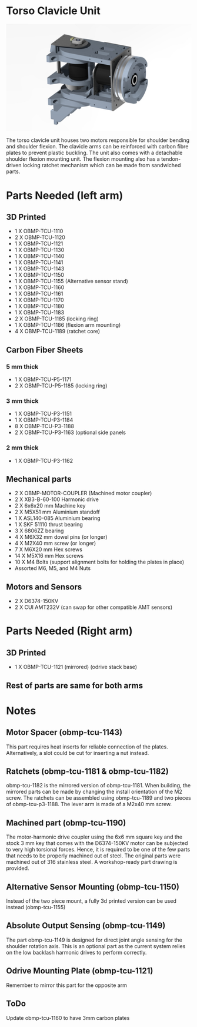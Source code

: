 # Torso Clavicle Unit

<img src="https://raw.githubusercontent.com/newdexterity/Open-Biomanual-Manipulation-System/master/images/readme/obmp-tcu-1100.jpg" width="800">

The torso clavicle unit houses two motors responsible for shoulder bending and shoulder flexion. The clavicle arms can be reinforced with carbon fibre plates to prevent plastic buckling.
The unit also comes with a detachable shoulder flexion mounting unit. The flexion mounting also has a tendon-driven locking ratchet mechanism which can be made from sandwiched parts.

# Parts Needed (left arm)
## 3D Printed

* 1 X OBMP-TCU-1110
* 2 X OBMP-TCU-1120
* 1 X OBMP-TCU-1121
* 1 X OBMP-TCU-1130
* 1 X OBMP-TCU-1140
* 1 X OBMP-TCU-1141
* 1 X OBMP-TCU-1143
* 1 X OBMP-TCU-1150
* 1 X OBMP-TCU-1155 (Alternative sensor stand)
* 1 X OBMP-TCU-1160
* 1 X OBMP-TCU-1161
* 1 X OBMP-TCU-1170
* 1 X OBMP-TCU-1180
* 1 X OBMP-TCU-1183
* 2 X OBMP-TCU-1185 (locking ring)
* 1 X OBMP-TCU-1186 (flexion arm mounting)
* 4 X OBMP-TCU-1189 (ratchet core)

## Carbon Fiber Sheets
### 5 mm thick

* 1 X OBMP-TCU-P5-1171
* 2 X OBMP-TCU-P5-1185 (locking ring)

### 3 mm thick

* 1 X OBMP-TCU-P3-1151
* 1 X OBMP-TCU-P3-1184
* 8 X OBMP-TCU-P3-1188
* 2 X OBMP-TCU-P3-1163 (optional side panels

### 2 mm thick

* 1 X OBMP-TCU-P3-1162

## Mechanical parts

* 2 X OBMP-MOTOR-COUPLER (Machined motor coupler)
* 2 X XB3-B-60-100 Harmonic drive
* 2 X 6x6x20 mm Machine key
* 2 X M5X51 mm Aluminium standoff
* 1 X ASL140-085 Aluminium bearing
* 1 X SKF 51110 thrust bearing
* 3 X 6806ZZ bearing
* 4 X M6X32 mm dowel pins (or longer)
* 4 X M2X40 mm screw (or longer)
* 7 X M6X20 mm Hex screws
* 14 X M5X16 mm Hex screws
* 10 X M4 Bolts (support alignment bolts for holding the plates in place)
* Assorted M6, M5, and M4 Nuts


## Motors and Sensors

* 2 X D6374-150KV
* 2 X CUI AMT232V (can swap for other compatible AMT sensors)


# Parts Needed (Right arm)
## 3D Printed

* 1 X OBMP-TCU-1121 (mirrored) (odrive stack base)

## Rest of parts are same for both arms

# Notes
## Motor Spacer (obmp-tcu-1143)

This part requires heat inserts for reliable connection of the plates. Alternatively, a slot could be cut for inserting a nut instead.

## Ratchets (obmp-tcu-1181 & obmp-tcu-1182)

obmp-tcu-1182 is the mirrored version of obmp-tcu-1181. When building, the mirrored parts can be made by changing the install orientation of the M2 screw.
The ratchets can be assembled using obmp-tcu-1189 and two pieces of obmp-tcu-p3-1188. The lever arm is made of a M2x40 mm screw.

## Machined part (obmp-tcu-1190)

The motor-harmonic drive coupler using the 6x6 mm square key and the stock 3 mm key that comes with the D6374-150KV motor can be subjected to very high torsional forces.
Hence, it is required to be one of the few parts that needs to be properly machined out of steel. The original parts were machined out of 316 stainless steel. A workshop-ready part drawing is provided.

## Alternative Sensor Mounting (obmp-tcu-1150)

Instead of the two piece mount, a fully 3d printed version can be used instead (obmp-tcu-1155)

## Absolute Output Sensing (obmp-tcu-1149)

The part obmp-tcu-1149 is designed for direct joint angle sensing for the shoulder rotation axis. This is an optional part as the current system relies on the low backlash harmonic drives to perform correctly.

## Odrive Mounting Plate (obmp-tcu-1121)

Remember to mirror this part for the opposite arm

## ToDo

Update obmp-tcu-1160 to have 3mm carbon plates
